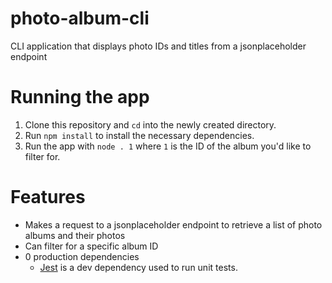 # photo-album-cli

CLI application that displays photo IDs and titles from a jsonplaceholder endpoint

# Running the app

1. Clone this repository and `cd` into the newly created directory.
2. Run `npm install` to install the necessary dependencies.
3. Run the app with `node . 1` where `1` is the ID of the album you'd like to filter for.

# Features

- Makes a request to a jsonplaceholder endpoint to retrieve a list of photo albums and their photos
- Can filter for a specific album ID
- 0 production dependencies
  - [Jest](https://www.npmjs.com/package/jest) is a dev dependency used to run unit tests.
